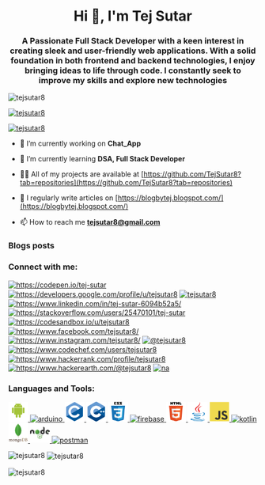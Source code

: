 <h1 align="center">Hi 👋, I'm Tej Sutar</h1>
<h3 align="center">A Passionate Full Stack Developer with a keen interest in creating sleek and user-friendly web applications. With a solid foundation in both frontend and backend technologies, I enjoy bringing ideas to life through code. I constantly seek to improve my skills and explore new technologies</h3>

<p align="left"> <img src="https://komarev.com/ghpvc/?username=tejsutar8&label=Profile%20views&color=0e75b6&style=flat" alt="tejsutar8" /> </p>

<p align="left"> <a href="https://github.com/ryo-ma/github-profile-trophy"><img src="https://github-profile-trophy.vercel.app/?username=tejsutar8" alt="tejsutar8" /></a> </p>

<p align="left"> <a href="https://twitter.com/tejsutar8" target="blank"><img src="https://img.shields.io/twitter/follow/tejsutar8?logo=twitter&style=for-the-badge" alt="tejsutar8" /></a> </p>

- 🔭 I’m currently working on **Chat_App**

- 🌱 I’m currently learning **DSA, Full Stack Developer**

- 👨‍💻 All of my projects are available at [https://github.com/TejSutar8?tab=repositories](https://github.com/TejSutar8?tab=repositories)

- 📝 I regularly write articles on [https://blogbytej.blogspot.com/](https://blogbytej.blogspot.com/)

- 📫 How to reach me **tejsutar8@gmail.com**

### Blogs posts
<!-- BLOG-POST-LIST:START -->
<!-- BLOG-POST-LIST:END -->

<h3 align="left">Connect with me:</h3>
<p align="left">
<a href="https://codepen.io/https://codepen.io/tej-sutar" target="blank"><img align="center" src="https://raw.githubusercontent.com/rahuldkjain/github-profile-readme-generator/master/src/images/icons/Social/codepen.svg" alt="https://codepen.io/tej-sutar" height="30" width="40" /></a>
<a href="https://dev.to/https://developers.google.com/profile/u/tejsutar8" target="blank"><img align="center" src="https://raw.githubusercontent.com/rahuldkjain/github-profile-readme-generator/master/src/images/icons/Social/devto.svg" alt="https://developers.google.com/profile/u/tejsutar8" height="30" width="40" /></a>
<a href="https://twitter.com/tejsutar8" target="blank"><img align="center" src="https://raw.githubusercontent.com/rahuldkjain/github-profile-readme-generator/master/src/images/icons/Social/twitter.svg" alt="tejsutar8" height="30" width="40" /></a>
<a href="https://linkedin.com/in/https://www.linkedin.com/in/tej-sutar-6094b52a5/" target="blank"><img align="center" src="https://raw.githubusercontent.com/rahuldkjain/github-profile-readme-generator/master/src/images/icons/Social/linked-in-alt.svg" alt="https://www.linkedin.com/in/tej-sutar-6094b52a5/" height="30" width="40" /></a>
<a href="https://stackoverflow.com/users/https://stackoverflow.com/users/25470101/tej-sutar" target="blank"><img align="center" src="https://raw.githubusercontent.com/rahuldkjain/github-profile-readme-generator/master/src/images/icons/Social/stack-overflow.svg" alt="https://stackoverflow.com/users/25470101/tej-sutar" height="30" width="40" /></a>
<a href="https://codesandbox.com/https://codesandbox.io/u/tejsutar8" target="blank"><img align="center" src="https://raw.githubusercontent.com/rahuldkjain/github-profile-readme-generator/master/src/images/icons/Social/codesandbox.svg" alt="https://codesandbox.io/u/tejsutar8" height="30" width="40" /></a>
<a href="https://fb.com/https://www.facebook.com/tejsutar8/" target="blank"><img align="center" src="https://raw.githubusercontent.com/rahuldkjain/github-profile-readme-generator/master/src/images/icons/Social/facebook.svg" alt="https://www.facebook.com/tejsutar8/" height="30" width="40" /></a>
<a href="https://instagram.com/https://www.instagram.com/tejsutar8/" target="blank"><img align="center" src="https://raw.githubusercontent.com/rahuldkjain/github-profile-readme-generator/master/src/images/icons/Social/instagram.svg" alt="https://www.instagram.com/tejsutar8/" height="30" width="40" /></a>
<a href="https://medium.com/@tejsutar8" target="blank"><img align="center" src="https://raw.githubusercontent.com/rahuldkjain/github-profile-readme-generator/master/src/images/icons/Social/medium.svg" alt="@tejsutar8" height="30" width="40" /></a>
<a href="https://www.codechef.com/users/https://www.codechef.com/users/tejsutar8" target="blank"><img align="center" src="https://cdn.jsdelivr.net/npm/simple-icons@3.1.0/icons/codechef.svg" alt="https://www.codechef.com/users/tejsutar8" height="30" width="40" /></a>
<a href="https://www.hackerrank.com/https://www.hackerrank.com/profile/tejsutar8" target="blank"><img align="center" src="https://raw.githubusercontent.com/rahuldkjain/github-profile-readme-generator/master/src/images/icons/Social/hackerrank.svg" alt="https://www.hackerrank.com/profile/tejsutar8" height="30" width="40" /></a>
<a href="https://www.hackerearth.com/https://www.hackerearth.com/@tejsutar8" target="blank"><img align="center" src="https://raw.githubusercontent.com/rahuldkjain/github-profile-readme-generator/master/src/images/icons/Social/hackerearth.svg" alt="https://www.hackerearth.com/@tejsutar8" height="30" width="40" /></a>
<a href="/na" target="blank"><img align="center" src="https://raw.githubusercontent.com/rahuldkjain/github-profile-readme-generator/master/src/images/icons/Social/rss.svg" alt="na" height="30" width="40" /></a>
</p>

<h3 align="left">Languages and Tools:</h3>
<p align="left"> <a href="https://developer.android.com" target="_blank" rel="noreferrer"> <img src="https://raw.githubusercontent.com/devicons/devicon/master/icons/android/android-original-wordmark.svg" alt="android" width="40" height="40"/> </a> <a href="https://www.arduino.cc/" target="_blank" rel="noreferrer"> <img src="https://cdn.worldvectorlogo.com/logos/arduino-1.svg" alt="arduino" width="40" height="40"/> </a> <a href="https://www.cprogramming.com/" target="_blank" rel="noreferrer"> <img src="https://raw.githubusercontent.com/devicons/devicon/master/icons/c/c-original.svg" alt="c" width="40" height="40"/> </a> <a href="https://www.w3schools.com/cpp/" target="_blank" rel="noreferrer"> <img src="https://raw.githubusercontent.com/devicons/devicon/master/icons/cplusplus/cplusplus-original.svg" alt="cplusplus" width="40" height="40"/> </a> <a href="https://www.w3schools.com/css/" target="_blank" rel="noreferrer"> <img src="https://raw.githubusercontent.com/devicons/devicon/master/icons/css3/css3-original-wordmark.svg" alt="css3" width="40" height="40"/> </a> <a href="https://firebase.google.com/" target="_blank" rel="noreferrer"> <img src="https://www.vectorlogo.zone/logos/firebase/firebase-icon.svg" alt="firebase" width="40" height="40"/> </a> <a href="https://www.w3.org/html/" target="_blank" rel="noreferrer"> <img src="https://raw.githubusercontent.com/devicons/devicon/master/icons/html5/html5-original-wordmark.svg" alt="html5" width="40" height="40"/> </a> <a href="https://www.java.com" target="_blank" rel="noreferrer"> <img src="https://raw.githubusercontent.com/devicons/devicon/master/icons/java/java-original.svg" alt="java" width="40" height="40"/> </a> <a href="https://developer.mozilla.org/en-US/docs/Web/JavaScript" target="_blank" rel="noreferrer"> <img src="https://raw.githubusercontent.com/devicons/devicon/master/icons/javascript/javascript-original.svg" alt="javascript" width="40" height="40"/> </a> <a href="https://kotlinlang.org" target="_blank" rel="noreferrer"> <img src="https://www.vectorlogo.zone/logos/kotlinlang/kotlinlang-icon.svg" alt="kotlin" width="40" height="40"/> </a> <a href="https://www.mongodb.com/" target="_blank" rel="noreferrer"> <img src="https://raw.githubusercontent.com/devicons/devicon/master/icons/mongodb/mongodb-original-wordmark.svg" alt="mongodb" width="40" height="40"/> </a> <a href="https://nodejs.org" target="_blank" rel="noreferrer"> <img src="https://raw.githubusercontent.com/devicons/devicon/master/icons/nodejs/nodejs-original-wordmark.svg" alt="nodejs" width="40" height="40"/> </a> <a href="https://postman.com" target="_blank" rel="noreferrer"> <img src="https://www.vectorlogo.zone/logos/getpostman/getpostman-icon.svg" alt="postman" width="40" height="40"/> </a> </p>

<p><img align="left" src="https://github-readme-stats.vercel.app/api/top-langs?username=tejsutar8&show_icons=true&locale=en&layout=compact" alt="tejsutar8" /></p>

<p>&nbsp;<img align="center" src="https://github-readme-stats.vercel.app/api?username=tejsutar8&show_icons=true&locale=en" alt="tejsutar8" /></p>

<p><img align="center" src="https://github-readme-streak-stats.herokuapp.com/?user=tejsutar8&" alt="tejsutar8" /></p>
